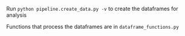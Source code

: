 Run `python pipeline.create_data.py -v`
to create the dataframes for analysis

Functions that process the dataframes are in ```dataframe_functions.py```


